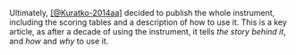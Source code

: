 Ultimately, [[@Kuratko-2014aa]](t) decided to publish the whole instrument, including the scoring tables and a description of how to use it. This is a key article, as after a decade of using the instrument, it tells _the story behind it_, and _how_ and _why_ to use it.